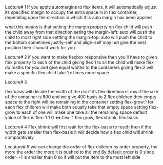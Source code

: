 Lecture# 1
if you apply automargins to flex items, it will automatically adjust its specified margin to occupy the extra space in
in flex container, depending upon the direction in which this auto margin has been applied

what this means is that setting the margin property on flex child will push the child away from that direction
seting the margin-left: auto will push the child to most right side
settting the margin-top: auto will push the child to the bottom
sometimes justify-self and align-self may not give the best position then it would work for you


Lecture# 2
if you want to make flexbox responsive then you'll have to given flex property to each of the child
giving flex 1 to all the child will make flex do maths for you and give equal widths to the containers
giving flex:2 will make a specific flex child take 2x times more space 

Lecture# 3 

flex basis will decide the width of the div if its flex direction is row
if the size of the container is 800 and we give 400 basis to 2 flex children
then empty space to the right will be remaining in the container
setting flex-grow:1 for each flex children will make both equally take that empty space
setting flex-grow to each of one will make one take all the remaining space
default value of flex is flex: 1 1 0  <=> flex: 1
flex grow, flex shrink, flex basis

Lecture# 4
Flex shrink will first wait for the flex-basis to reach then if the width gets smaller than flex-basis
it will decide how a flex child will shrink comparatively

Lecuture# 5 we can change the order of flex children by order property, the more the order the more it is pushed to the end
By default order is 0
since order=-1 is smaller than 0 so it will put the item to the most left side
